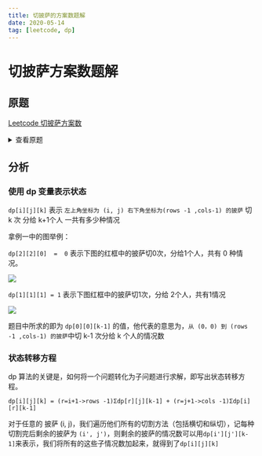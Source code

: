 ```yaml
---
title: 切披萨的方案数题解
date: 2020-05-14
tag: [leetcode, dp]
---
```


# 切披萨方案数题解

## 原题

[Leetcode 切披萨方案数](https://leetcode-cn.com/problems/number-of-ways-of-cutting-a-pizza/)

<details>
  <summary>查看原题</summary>

  给你一个 rows x cols 大小的矩形披萨和一个整数 k ，矩形包含两种字符： 'A' （表示苹果）和 '.' （表示空白格子）。你需要切披萨 k-1 次，得到 k 块披萨并送给别人。

  切披萨的每一刀，先要选择是向垂直还是水平方向切，再在矩形的边界上选一个切的位置，将披萨一分为二。如果垂直地切披萨，那么需要把左边的部分送给一个人，如果水平地切，那么需要把上面的部分送给一个人。在切完最后一刀后，需要把剩下来的一块送给最后一个人。

请你返回确保每一块披萨包含 至少 一个苹果的切披萨方案数。由于答案可能是个很大的数字，请你返回它对 10^9 + 7 取余的结果。

示例 1：

![](https://images.pandaomeng.com/20200514094825.png)

```
输入：pizza = ["A..","AAA","..."], k = 3
输出：3 
解释：上图展示了三种切披萨的方案。注意每一块披萨都至少包含一个苹果。
```

示例 2：

```
输入：pizza = ["A..","AA.","..."], k = 3
输出：1
```

示例 3：

```
输入：pizza = ["A..","A..","..."], k = 1
输出：1
```

提示：

```
1 <= rows, cols <= 50
rows == pizza.length
cols == pizza[i].length
1 <= k <= 10
pizza 只包含字符 'A' 和 '.' 。
```

</details>


## 分析

### 使用 dp 变量表示状态

`dp[i][j][k]` 表示 `左上角坐标为 (i, j) 右下角坐标为(rows -1 ,cols-1) 的披萨` 切 k 次 分给 k+1个人 一共有多少种情况

拿例一中的图举例：

`dp[2][2][0]  =  0` 表示下图的红框中的披萨切0次，分给1个人，共有 0 种情况。

![](https://images.pandaomeng.com/20200514113839.png)

`dp[1][1][1] = 1` 表示下图红框中的披萨切1次，分给 2个人，共有1情况

![](https://images.pandaomeng.com/20200514113947.png)

题目中所求的即为 `dp[0][0][k-1]` 的值，他代表的意思为，`从 (0，0) 到 (rows -1 ,cols-1) 的披萨`中切 k-1 次分给 k 个人的情况数 

### 状态转移方程

dp 算法的关键是，如何将一个问题转化为子问题进行求解，即写出状态转移方程。

```
dp[i][j][k] = (r=i+1->rows -1)Σdp[r][j][k-1] + (r=j+1->cols -1)Σdp[i][r][k-1]
```

对于任意的 披萨 (i, j)，我们遍历他们所有的切割方法（包括横切和纵切），记每种切割完后剩余的披萨为 `(i', j')`，则剩余的披萨的情况数可以用`dp[i'][j'][k-1]`来表示，我们将所有的这些子情况数加起来，就得到了`dp[i][j][k]`

